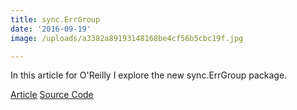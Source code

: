 ```yaml
---
title: sync.ErrGroup
date: '2016-09-19'
image: /uploads/a3382a89193148168be4cf56b5cbc19f.jpg

---
```


In this article for O'Reilly I explore the new sync.ErrGroup package.

<!-- more -->

[Article](https://www.oreilly.com/learning/run-strikingly-fast-parallel-file-searches-in-go-with-sync-errgroup)
[Source Code](https://github.com/bketelsen/gogrep)

